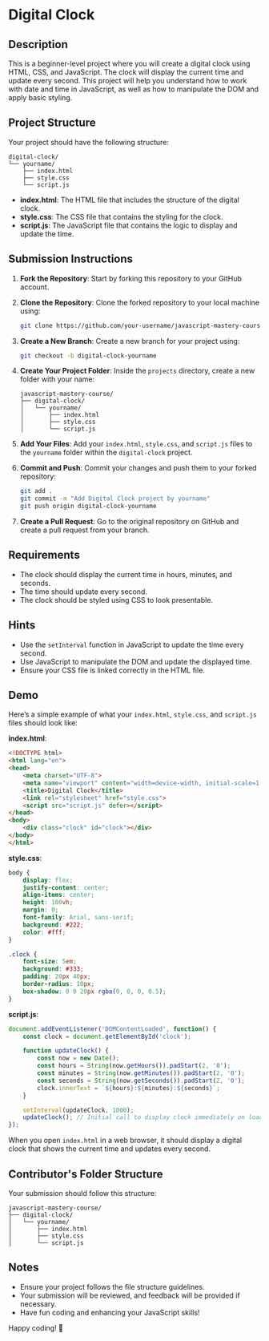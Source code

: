 # Digital Clock

## Description

This is a beginner-level project where you will create a digital clock using HTML, CSS, and JavaScript. The clock will display the current time and update every second. This project will help you understand how to work with date and time in JavaScript, as well as how to manipulate the DOM and apply basic styling.

## Project Structure

Your project should have the following structure:

```
digital-clock/
└── yourname/
    ├── index.html
    ├── style.css
    └── script.js
```

- **index.html**: The HTML file that includes the structure of the digital clock.
- **style.css**: The CSS file that contains the styling for the clock.
- **script.js**: The JavaScript file that contains the logic to display and update the time.

## Submission Instructions

1. **Fork the Repository**: Start by forking this repository to your GitHub account.

2. **Clone the Repository**: Clone the forked repository to your local machine using:
    ```bash
    git clone https://github.com/your-username/javascript-mastery-course.git
    ```

3. **Create a New Branch**: Create a new branch for your project using:
    ```bash
    git checkout -b digital-clock-yourname
    ```

4. **Create Your Project Folder**: Inside the `projects` directory, create a new folder with your name:
    ```
    javascript-mastery-course/
    ├── digital-clock/
    │   └── yourname/
    │       ├── index.html
    │       ├── style.css
    │       └── script.js
    ```

5. **Add Your Files**: Add your `index.html`, `style.css`, and `script.js` files to the `yourname` folder within the `digital-clock` project.

6. **Commit and Push**: Commit your changes and push them to your forked repository:
    ```bash
    git add .
    git commit -m "Add Digital Clock project by yourname"
    git push origin digital-clock-yourname
    ```

7. **Create a Pull Request**: Go to the original repository on GitHub and create a pull request from your branch.

## Requirements

- The clock should display the current time in hours, minutes, and seconds.
- The time should update every second.
- The clock should be styled using CSS to look presentable.

## Hints

- Use the `setInterval` function in JavaScript to update the time every second.
- Use JavaScript to manipulate the DOM and update the displayed time.
- Ensure your CSS file is linked correctly in the HTML file.

## Demo

Here’s a simple example of what your `index.html`, `style.css`, and `script.js` files should look like:

**index.html**:
```html
<!DOCTYPE html>
<html lang="en">
<head>
    <meta charset="UTF-8">
    <meta name="viewport" content="width=device-width, initial-scale=1.0">
    <title>Digital Clock</title>
    <link rel="stylesheet" href="style.css">
    <script src="script.js" defer></script>
</head>
<body>
    <div class="clock" id="clock"></div>
</body>
</html>
```

**style.css**:
```css
body {
    display: flex;
    justify-content: center;
    align-items: center;
    height: 100vh;
    margin: 0;
    font-family: Arial, sans-serif;
    background: #222;
    color: #fff;
}

.clock {
    font-size: 5em;
    background: #333;
    padding: 20px 40px;
    border-radius: 10px;
    box-shadow: 0 0 20px rgba(0, 0, 0, 0.5);
}
```

**script.js**:
```javascript
document.addEventListener('DOMContentLoaded', function() {
    const clock = document.getElementById('clock');

    function updateClock() {
        const now = new Date();
        const hours = String(now.getHours()).padStart(2, '0');
        const minutes = String(now.getMinutes()).padStart(2, '0');
        const seconds = String(now.getSeconds()).padStart(2, '0');
        clock.innerText = `${hours}:${minutes}:${seconds}`;
    }

    setInterval(updateClock, 1000);
    updateClock(); // Initial call to display clock immediately on load
});
```

When you open `index.html` in a web browser, it should display a digital clock that shows the current time and updates every second.

## Contributor's Folder Structure

Your submission should follow this structure:

```
javascript-mastery-course/
├── digital-clock/
│   └── yourname/
│       ├── index.html
│       ├── style.css
│       └── script.js
```

## Notes

- Ensure your project follows the file structure guidelines.
- Your submission will be reviewed, and feedback will be provided if necessary.
- Have fun coding and enhancing your JavaScript skills!

Happy coding! 🚀